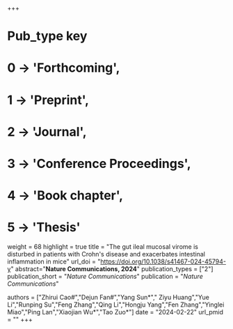 +++
# Pub_type key
# 0 -> 'Forthcoming',
# 1 -> 'Preprint',
# 2 -> 'Journal',
# 3 -> 'Conference Proceedings',
# 4 -> 'Book chapter',
# 5 -> 'Thesis'

weight = 68
highlight = true
title = "The gut ileal mucosal virome is disturbed in patients with Crohn's disease and exacerbates intestinal inflammation in mice"
url_doi = "https://doi.org/10.1038/s41467-024-45794-y"
abstract="**Nature Communications, 2024**"
publication_types = ["2"]
publication_short = "*Nature Communications*"
publication = "*Nature Communications*"

authors = ["Zhirui Cao#","Dejun Fan#","Yang Sun*"," Ziyu Huang","Yue Li","Runping Su","Feng Zhang","Qing Li","Hongju Yang","Fen Zhang","Yinglei Miao","Ping Lan","Xiaojian Wu*","Tao Zuo*"]
date = "2024-02-22"
url_pmid = ""
+++

